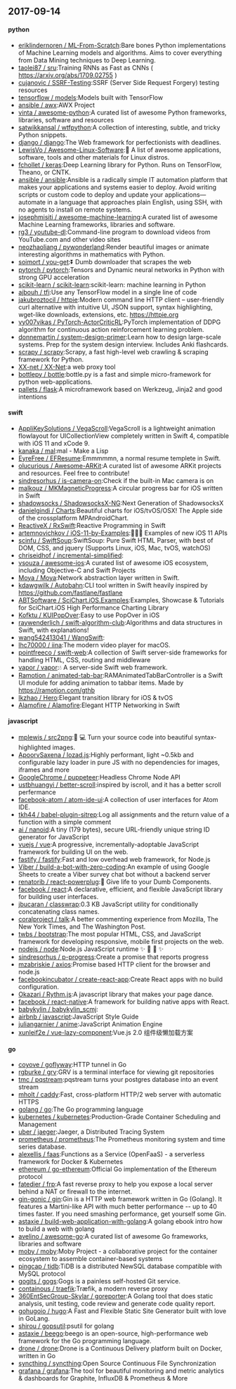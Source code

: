 ## 2017-09-14

#### python
* [eriklindernoren / ML-From-Scratch](https://github.com/eriklindernoren/ML-From-Scratch):Bare bones Python implementations of Machine Learning models and algorithms. Aims to cover everything from Data Mining techniques to Deep Learning.
* [taolei87 / sru](https://github.com/taolei87/sru):Training RNNs as Fast as CNNs ( https://arxiv.org/abs/1709.02755 )
* [cujanovic / SSRF-Testing](https://github.com/cujanovic/SSRF-Testing):SSRF (Server Side Request Forgery) testing resources
* [tensorflow / models](https://github.com/tensorflow/models):Models built with TensorFlow
* [ansible / awx](https://github.com/ansible/awx):AWX Project
* [vinta / awesome-python](https://github.com/vinta/awesome-python):A curated list of awesome Python frameworks, libraries, software and resources
* [satwikkansal / wtfpython](https://github.com/satwikkansal/wtfpython):A collection of interesting, subtle, and tricky Python snippets.
* [django / django](https://github.com/django/django):The Web framework for perfectionists with deadlines.
* [LewisVo / Awesome-Linux-Software](https://github.com/LewisVo/Awesome-Linux-Software):🐧 A list of awesome applications, software, tools and other materials for Linux distros.
* [fchollet / keras](https://github.com/fchollet/keras):Deep Learning library for Python. Runs on TensorFlow, Theano, or CNTK.
* [ansible / ansible](https://github.com/ansible/ansible):Ansible is a radically simple IT automation platform that makes your applications and systems easier to deploy. Avoid writing scripts or custom code to deploy and update your applications— automate in a language that approaches plain English, using SSH, with no agents to install on remote systems.
* [josephmisiti / awesome-machine-learning](https://github.com/josephmisiti/awesome-machine-learning):A curated list of awesome Machine Learning frameworks, libraries and software.
* [rg3 / youtube-dl](https://github.com/rg3/youtube-dl):Command-line program to download videos from YouTube.com and other video sites
* [neozhaoliang / pywonderland](https://github.com/neozhaoliang/pywonderland):Render beautiful images or animate interesting algorithms in mathematics with Python.
* [soimort / you-get](https://github.com/soimort/you-get):⏬ Dumb downloader that scrapes the web
* [pytorch / pytorch](https://github.com/pytorch/pytorch):Tensors and Dynamic neural networks in Python with strong GPU acceleration
* [scikit-learn / scikit-learn](https://github.com/scikit-learn/scikit-learn):scikit-learn: machine learning in Python
* [ajbouh / tfi](https://github.com/ajbouh/tfi):Use any TensorFlow model in a single line of code
* [jakubroztocil / httpie](https://github.com/jakubroztocil/httpie):Modern command line HTTP client – user-friendly curl alternative with intuitive UI, JSON support, syntax highlighting, wget-like downloads, extensions, etc. https://httpie.org
* [vy007vikas / PyTorch-ActorCriticRL](https://github.com/vy007vikas/PyTorch-ActorCriticRL):PyTorch implementation of DDPG algorithm for continuous action reinforcement learning problem.
* [donnemartin / system-design-primer](https://github.com/donnemartin/system-design-primer):Learn how to design large-scale systems. Prep for the system design interview. Includes Anki flashcards.
* [scrapy / scrapy](https://github.com/scrapy/scrapy):Scrapy, a fast high-level web crawling & scraping framework for Python.
* [XX-net / XX-Net](https://github.com/XX-net/XX-Net):a web proxy tool
* [bottlepy / bottle](https://github.com/bottlepy/bottle):bottle.py is a fast and simple micro-framework for python web-applications.
* [pallets / flask](https://github.com/pallets/flask):A microframework based on Werkzeug, Jinja2 and good intentions

#### swift
* [AppliKeySolutions / VegaScroll](https://github.com/AppliKeySolutions/VegaScroll):VegaScroll is a lightweight animation flowlayout for UICollectionView completely written in Swift 4, compatible with iOS 11 and xCode 9.
* [kanaka / mal](https://github.com/kanaka/mal):mal - Make a Lisp
* [EyreFree / EFResume](https://github.com/EyreFree/EFResume):Emmmmmn, a normal resume templete in Swift.
* [olucurious / Awesome-ARKit](https://github.com/olucurious/Awesome-ARKit):A curated list of awesome ARKit projects and resources. Feel free to contribute!
* [sindresorhus / is-camera-on](https://github.com/sindresorhus/is-camera-on):Check if the built-in Mac camera is on
* [malkouz / MKMagneticProgress](https://github.com/malkouz/MKMagneticProgress):A circular progress bar for iOS written in Swift
* [shadowsocks / ShadowsocksX-NG](https://github.com/shadowsocks/ShadowsocksX-NG):Next Generation of ShadowsocksX
* [danielgindi / Charts](https://github.com/danielgindi/Charts):Beautiful charts for iOS/tvOS/OSX! The Apple side of the crossplatform MPAndroidChart.
* [ReactiveX / RxSwift](https://github.com/ReactiveX/RxSwift):Reactive Programming in Swift
* [artemnovichkov / iOS-11-by-Examples](https://github.com/artemnovichkov/iOS-11-by-Examples):👨🏻‍💻 Examples of new iOS 11 APIs
* [scinfu / SwiftSoup](https://github.com/scinfu/SwiftSoup):SwiftSoup: Pure Swift HTML Parser, with best of DOM, CSS, and jquery (Supports Linux, iOS, Mac, tvOS, watchOS)
* [chriseidhof / incremental-simplified](https://github.com/chriseidhof/incremental-simplified):
* [vsouza / awesome-ios](https://github.com/vsouza/awesome-ios):A curated list of awesome iOS ecosystem, including Objective-C and Swift Projects
* [Moya / Moya](https://github.com/Moya/Moya):Network abstraction layer written in Swift.
* [kdawgwilk / Autobahn](https://github.com/kdawgwilk/Autobahn):CLI tool written in Swift heavily inspired by https://github.com/fastlane/fastlane
* [ABTSoftware / SciChart.iOS.Examples](https://github.com/ABTSoftware/SciChart.iOS.Examples):Examples, Showcase & Tutorials for SciChart.iOS High Performance Charting Library
* [Kofktu / KUIPopOver](https://github.com/Kofktu/KUIPopOver):Easy to use PopOver in iOS
* [raywenderlich / swift-algorithm-club](https://github.com/raywenderlich/swift-algorithm-club):Algorithms and data structures in Swift, with explanations!
* [wang542413041 / WangSwift](https://github.com/wang542413041/WangSwift):
* [lhc70000 / iina](https://github.com/lhc70000/iina):The modern video player for macOS.
* [pointfreeco / swift-web](https://github.com/pointfreeco/swift-web):A collection of Swift server-side frameworks for handling HTML, CSS, routing and middleware
* [vapor / vapor](https://github.com/vapor/vapor):💧 A server-side Swift web framework.
* [Ramotion / animated-tab-bar](https://github.com/Ramotion/animated-tab-bar):RAMAnimatedTabBarController is a Swift UI module for adding animation to tabbar items. Made by https://ramotion.com/gthb
* [lkzhao / Hero](https://github.com/lkzhao/Hero):Elegant transition library for iOS & tvOS
* [Alamofire / Alamofire](https://github.com/Alamofire/Alamofire):Elegant HTTP Networking in Swift

#### javascript
* [mplewis / src2png](https://github.com/mplewis/src2png):📸 💻 Turn your source code into beautiful syntax-highlighted images.
* [ApoorvSaxena / lozad.js](https://github.com/ApoorvSaxena/lozad.js):Highly performant, light ~0.5kb and configurable lazy loader in pure JS with no dependencies for images, iframes and more
* [GoogleChrome / puppeteer](https://github.com/GoogleChrome/puppeteer):Headless Chrome Node API
* [ustbhuangyi / better-scroll](https://github.com/ustbhuangyi/better-scroll):inspired by iscroll, and it has a better scroll perfermance
* [facebook-atom / atom-ide-ui](https://github.com/facebook-atom/atom-ide-ui):A collection of user interfaces for Atom IDE.
* [tkh44 / babel-plugin-sitrep](https://github.com/tkh44/babel-plugin-sitrep):Log all assignments and the return value of a function with a simple comment
* [ai / nanoid](https://github.com/ai/nanoid):A tiny (179 bytes), secure URL-friendly unique string ID generator for JavaScript
* [vuejs / vue](https://github.com/vuejs/vue):A progressive, incrementally-adoptable JavaScript framework for building UI on the web.
* [fastify / fastify](https://github.com/fastify/fastify):Fast and low overhead web framework, for Node.js
* [Viber / build-a-bot-with-zero-coding](https://github.com/Viber/build-a-bot-with-zero-coding):An example of using Google Sheets to create a Viber survey chat bot without a backend server
* [renatorib / react-powerplug](https://github.com/renatorib/react-powerplug):🔌 Give life to your Dumb Components.
* [facebook / react](https://github.com/facebook/react):A declarative, efficient, and flexible JavaScript library for building user interfaces.
* [jbucaran / classwrap](https://github.com/jbucaran/classwrap):0.3 KB JavaScript utility for conditionally concatenating class names.
* [coralproject / talk](https://github.com/coralproject/talk):A better commenting experience from Mozilla, The New York Times, and The Washington Post.
* [twbs / bootstrap](https://github.com/twbs/bootstrap):The most popular HTML, CSS, and JavaScript framework for developing responsive, mobile first projects on the web.
* [nodejs / node](https://github.com/nodejs/node):Node.js JavaScript runtime ✨ 🐢 🚀 ✨
* [sindresorhus / p-progress](https://github.com/sindresorhus/p-progress):Create a promise that reports progress
* [mzabriskie / axios](https://github.com/mzabriskie/axios):Promise based HTTP client for the browser and node.js
* [facebookincubator / create-react-app](https://github.com/facebookincubator/create-react-app):Create React apps with no build configuration.
* [Okazari / Rythm.js](https://github.com/Okazari/Rythm.js):A javascript library that makes your page dance.
* [facebook / react-native](https://github.com/facebook/react-native):A framework for building native apps with React.
* [babykylin / babykylin_scmj](https://github.com/babykylin/babykylin_scmj):
* [airbnb / javascript](https://github.com/airbnb/javascript):JavaScript Style Guide
* [juliangarnier / anime](https://github.com/juliangarnier/anime):JavaScript Animation Engine
* [xunleif2e / vue-lazy-component](https://github.com/xunleif2e/vue-lazy-component):Vue.js 2.0 组件级懒加载方案

#### go
* [coyove / goflyway](https://github.com/coyove/goflyway):HTTP tunnel in Go
* [rgburke / grv](https://github.com/rgburke/grv):GRV is a terminal interface for viewing git repositories
* [tmc / pqstream](https://github.com/tmc/pqstream):pqstream turns your postgres database into an event stream
* [mholt / caddy](https://github.com/mholt/caddy):Fast, cross-platform HTTP/2 web server with automatic HTTPS
* [golang / go](https://github.com/golang/go):The Go programming language
* [kubernetes / kubernetes](https://github.com/kubernetes/kubernetes):Production-Grade Container Scheduling and Management
* [uber / jaeger](https://github.com/uber/jaeger):Jaeger, a Distributed Tracing System
* [prometheus / prometheus](https://github.com/prometheus/prometheus):The Prometheus monitoring system and time series database.
* [alexellis / faas](https://github.com/alexellis/faas):Functions as a Service (OpenFaaS) - a serverless framework for Docker & Kubernetes
* [ethereum / go-ethereum](https://github.com/ethereum/go-ethereum):Official Go implementation of the Ethereum protocol
* [fatedier / frp](https://github.com/fatedier/frp):A fast reverse proxy to help you expose a local server behind a NAT or firewall to the internet.
* [gin-gonic / gin](https://github.com/gin-gonic/gin):Gin is a HTTP web framework written in Go (Golang). It features a Martini-like API with much better performance -- up to 40 times faster. If you need smashing performance, get yourself some Gin.
* [astaxie / build-web-application-with-golang](https://github.com/astaxie/build-web-application-with-golang):A golang ebook intro how to build a web with golang
* [avelino / awesome-go](https://github.com/avelino/awesome-go):A curated list of awesome Go frameworks, libraries and software
* [moby / moby](https://github.com/moby/moby):Moby Project - a collaborative project for the container ecosystem to assemble container-based systems
* [pingcap / tidb](https://github.com/pingcap/tidb):TiDB is a distributed NewSQL database compatible with MySQL protocol
* [gogits / gogs](https://github.com/gogits/gogs):Gogs is a painless self-hosted Git service.
* [containous / traefik](https://github.com/containous/traefik):Træfik, a modern reverse proxy
* [360EntSecGroup-Skylar / goreporter](https://github.com/360EntSecGroup-Skylar/goreporter):A Golang tool that does static analysis, unit testing, code review and generate code quality report.
* [gohugoio / hugo](https://github.com/gohugoio/hugo):A Fast and Flexible Static Site Generator built with love in GoLang.
* [shirou / gopsutil](https://github.com/shirou/gopsutil):psutil for golang
* [astaxie / beego](https://github.com/astaxie/beego):beego is an open-source, high-performance web framework for the Go programming language.
* [drone / drone](https://github.com/drone/drone):Drone is a Continuous Delivery platform built on Docker, written in Go
* [syncthing / syncthing](https://github.com/syncthing/syncthing):Open Source Continuous File Synchronization
* [grafana / grafana](https://github.com/grafana/grafana):The tool for beautiful monitoring and metric analytics & dashboards for Graphite, InfluxDB & Prometheus & More
